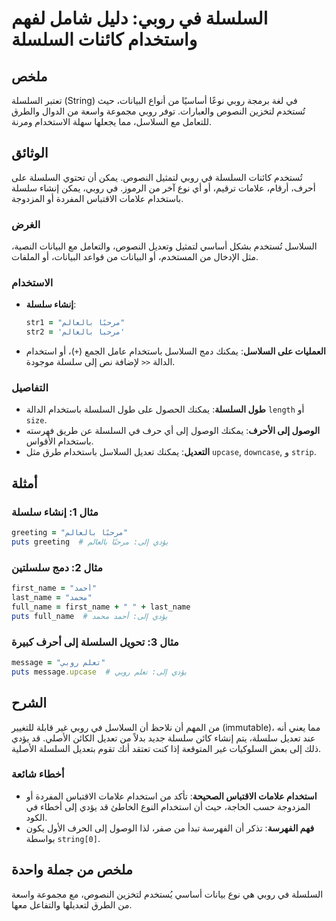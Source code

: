 <!--
Meta Description: # السلسلة في روبي: دليل شامل لفهم واستخدام كائنات السلسلة ## ملخص تعتبر السلسلة (String) في لغة برمجة روبي نوعًا أساسيًا من أنواع البيانات، حيث تُستخد...
Meta Keywords: السلسلة, إلى, روبي, السلاسل, سلسلة
-->

# السلسلة في روبي: دليل شامل لفهم واستخدام كائنات السلسلة

## ملخص
تعتبر السلسلة (String) في لغة برمجة روبي نوعًا أساسيًا من أنواع البيانات، حيث تُستخدم لتخزين النصوص والعبارات. توفر روبي مجموعة واسعة من الدوال والطرق للتعامل مع السلاسل، مما يجعلها سهلة الاستخدام ومرنة.

## الوثائق
تُستخدم كائنات السلسلة في روبي لتمثيل النصوص. يمكن أن تحتوي السلسلة على أحرف، أرقام، علامات ترقيم، أو أي نوع آخر من الرموز. في روبي، يمكن إنشاء سلسلة باستخدام علامات الاقتباس المفردة أو المزدوجة.

### الغرض
السلاسل تُستخدم بشكل أساسي لتمثيل وتعديل النصوص، والتعامل مع البيانات النصية، مثل الإدخال من المستخدم، أو البيانات من قواعد البيانات، أو الملفات.

### الاستخدام
- **إنشاء سلسلة**: 
  ```ruby
  str1 = "مرحبًا بالعالم"
  str2 = 'مرحبا بالعالم'
  ```

- **العمليات على السلاسل**: 
  يمكنك دمج السلاسل باستخدام عامل الجمع (`+`)، أو استخدام الدالة `<<` لإضافة نص إلى سلسلة موجودة.

### التفاصيل
- **طول السلسلة**: يمكنك الحصول على طول السلسلة باستخدام الدالة `length` أو `size`.
- **الوصول إلى الأحرف**: يمكنك الوصول إلى أي حرف في السلسلة عن طريق فهرسته باستخدام الأقواس.
- **التعديل**: يمكنك تعديل السلاسل باستخدام طرق مثل `upcase`, `downcase`, و `strip`.

## أمثلة
### مثال 1: إنشاء سلسلة
```ruby
greeting = "مرحبًا بالعالم"
puts greeting  # يؤدي إلى: مرحبًا بالعالم
```

### مثال 2: دمج سلسلتين
```ruby
first_name = "أحمد"
last_name = "محمد"
full_name = first_name + " " + last_name
puts full_name  # يؤدي إلى: أحمد محمد
```

### مثال 3: تحويل السلسلة إلى أحرف كبيرة
```ruby
message = "تعلم روبي"
puts message.upcase  # يؤدي إلى: تعلم روبي
```

## الشرح
من المهم أن نلاحظ أن السلاسل في روبي غير قابلة للتغيير (immutable)، مما يعني أنه عند تعديل سلسلة، يتم إنشاء كائن سلسلة جديد بدلاً من تعديل الكائن الأصلي. قد يؤدي ذلك إلى بعض السلوكيات غير المتوقعة إذا كنت تعتقد أنك تقوم بتعديل السلسلة الأصلية.

### أخطاء شائعة
- **استخدام علامات الاقتباس الصحيحة**: تأكد من استخدام علامات الاقتباس المفردة أو المزدوجة حسب الحاجة، حيث أن استخدام النوع الخاطئ قد يؤدي إلى أخطاء في الكود.
- **فهم الفهرسة**: تذكر أن الفهرسة تبدأ من صفر، لذا الوصول إلى الحرف الأول يكون بواسطة `string[0]`.

## ملخص من جملة واحدة
السلسلة في روبي هي نوع بيانات أساسي يُستخدم لتخزين النصوص، مع مجموعة واسعة من الطرق لتعديلها والتفاعل معها.